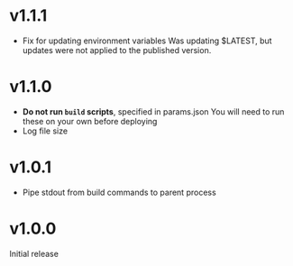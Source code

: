 # v1.1.1

* Fix for updating environment variables
  Was updating $LATEST, but updates were not applied to the published version.

# v1.1.0

* **Do not run `build` scripts**, specified in params.json
  You will need to run these on your own before deploying
* Log file size

# v1.0.1

* Pipe stdout from build commands to parent process

# v1.0.0

Initial release